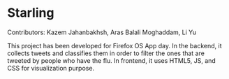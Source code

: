 Starling
========
Contributors: Kazem Jahanbakhsh, Aras Balali Moghaddam, Li Yu

This project has been developed for Firefox OS App day. In the backend, it collects tweets and classifies them in order to filter the ones that are tweeted by people who have the flu. In frontend, it uses HTML5, JS, and CSS for visualization purpose. 
